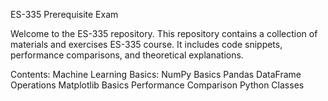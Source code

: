 ES-335 Prerequisite Exam

Welcome to the ES-335 repository. This repository contains a collection of materials and exercises ES-335 course. It includes code snippets, performance comparisons, and theoretical explanations.

Contents:
Machine Learning Basics:
  NumPy Basics
  Pandas DataFrame Operations
  Matplotlib Basics
  Performance Comparison
  Python Classes

